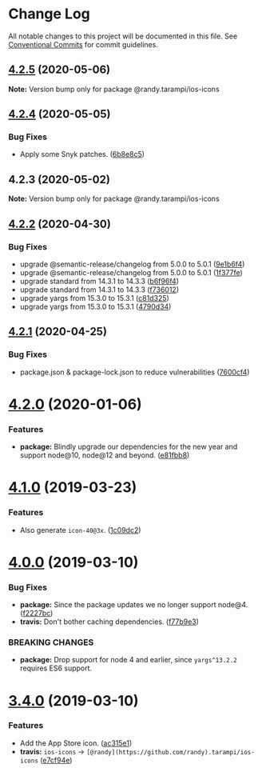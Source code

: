 # Change Log

All notable changes to this project will be documented in this file.
See [Conventional Commits](https://conventionalcommits.org) for commit guidelines.

## [4.2.5](https://github.com/randytarampi/ios-icons/compare/@randy.tarampi/ios-icons@4.2.4...@randy.tarampi/ios-icons@4.2.5) (2020-05-06)

**Note:** Version bump only for package @randy.tarampi/ios-icons





## [4.2.4](https://github.com/randytarampi/ios-icons/compare/@randy.tarampi/ios-icons@4.2.3...@randy.tarampi/ios-icons@4.2.4) (2020-05-05)


### Bug Fixes

* Apply some Snyk patches. ([6b8e8c5](https://github.com/randytarampi/ios-icons/commit/6b8e8c5e3e08ffacfaacc92ea3d8de16da186fc4))





## 4.2.3 (2020-05-02)

**Note:** Version bump only for package @randy.tarampi/ios-icons





## [4.2.2](https://github.com/randytarampi/ios-icons/compare/v4.2.1...v4.2.2) (2020-04-30)


### Bug Fixes

* upgrade @semantic-release/changelog from 5.0.0 to 5.0.1 ([9e1b6f4](https://github.com/randytarampi/ios-icons/commit/9e1b6f492619f4dea7063f3562f8b304d0dc5147))
* upgrade @semantic-release/changelog from 5.0.0 to 5.0.1 ([1f377fe](https://github.com/randytarampi/ios-icons/commit/1f377fede421f63736ba27f7c11aab62d711dd63))
* upgrade standard from 14.3.1 to 14.3.3 ([b6f96f4](https://github.com/randytarampi/ios-icons/commit/b6f96f4e59ce10437161463f3d0e06407f700972))
* upgrade standard from 14.3.1 to 14.3.3 ([f736012](https://github.com/randytarampi/ios-icons/commit/f7360127b74018615d0b29a88737161247dc73de))
* upgrade yargs from 15.3.0 to 15.3.1 ([c81d325](https://github.com/randytarampi/ios-icons/commit/c81d3259cd7a16f16eda6aeeb615ba33b4a35839))
* upgrade yargs from 15.3.0 to 15.3.1 ([4790d34](https://github.com/randytarampi/ios-icons/commit/4790d34b9c4eef6b6e5ce5a1a1aed4aff4d20df9))

## [4.2.1](https://github.com/randytarampi/ios-icons/compare/v4.2.0...v4.2.1) (2020-04-25)


### Bug Fixes

* package.json & package-lock.json to reduce vulnerabilities ([7600cf4](https://github.com/randytarampi/ios-icons/commit/7600cf46c7ff7551df432da0cb1cb8387657cff9))

# [4.2.0](https://github.com/randytarampi/ios-icons/compare/v4.1.0...v4.2.0) (2020-01-06)


### Features

* **package:** Blindly upgrade our dependencies for the new year and support node@10, node@12 and beyond. ([e81fbb8](https://github.com/randytarampi/ios-icons/commit/e81fbb8de2422757bd0938447f6690dad62e9b6f))

# [4.1.0](https://github.com/randytarampi/ios-icons/compare/v4.0.0...v4.1.0) (2019-03-23)


### Features

* Also generate `icon-40@3x`. ([1c09dc2](https://github.com/randytarampi/ios-icons/commit/1c09dc2))

# [4.0.0](https://github.com/randytarampi/ios-icons/compare/v3.4.0...v4.0.0) (2019-03-10)


### Bug Fixes

* **package:** Since the package updates we no longer support node@4. ([f2227bc](https://github.com/randytarampi/ios-icons/commit/f2227bc))
* **travis:** Don't bother caching dependencies. ([f77b9e3](https://github.com/randytarampi/ios-icons/commit/f77b9e3))


### BREAKING CHANGES

* **package:** Drop support for node 4 and earlier, since `yargs^13.2.2` requires ES6 support.

# [3.4.0](https://github.com/randytarampi/ios-icons/compare/v3.3.3...v3.4.0) (2019-03-10)


### Features

* Add the App Store icon. ([ac315e1](https://github.com/randytarampi/ios-icons/commit/ac315e1))
* **travis:** `ios-icons` -> `[@randy](https://github.com/randy).tarampi/ios-icons` ([e7cf94e](https://github.com/randytarampi/ios-icons/commit/e7cf94e))

